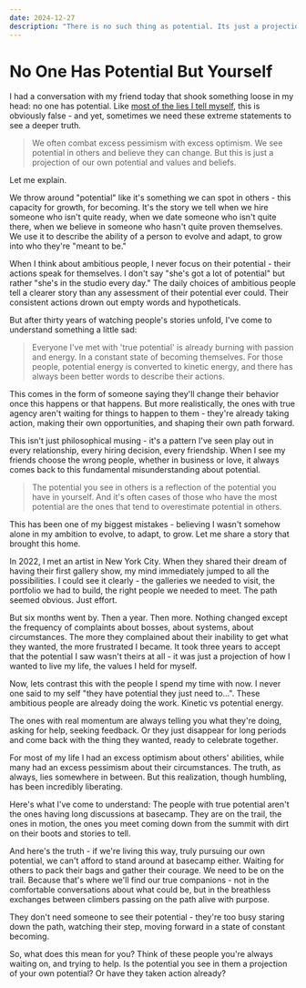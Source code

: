 ```yaml
---
date: 2024-12-27
description: "There is no such thing as potential. Its just a projection of your own potential and values and beliefs."
---
```


# No One Has Potential But Yourself

I had a conversation with my friend today that shook something loose in my head: no one has potential. Like [most of the lies I tell myself](./advice.md), this is obviously false - and yet, sometimes we need these extreme statements to see a deeper truth.

> We often combat excess pessimism with excess optimism. We see potential in others and believe they can change. But this is just a projection of our own potential and values and beliefs.

Let me explain.

We throw around "potential" like it's something we can spot in others - this capacity for growth, for becoming. It's the story we tell when we hire someone who isn't quite ready, when we date someone who isn't quite there, when we believe in someone who hasn't quite proven themselves. We use it to describe the ability of a person to evolve and adapt, to grow into who they're "meant to be."

When I think about ambitious people, I never focus on their potential - their actions speak for themselves. I don't say "she's got a lot of potential" but rather "she's in the studio every day." The daily choices of ambitious people tell a clearer story than any assessment of their potential ever could. Their consistent actions drown out empty words and hypotheticals.

But after thirty years of watching people's stories unfold, I've come to understand something a little sad:

> Everyone I've met with 'true potential' is already burning with passion and energy. In a constant state of becoming themselves. For those people, potential energy is converted to kinetic energy, and there has always been better words to describe their actions.

This comes in the form of someone saying they'll change their behavior once this happens or that happens. But more realistically, the ones with true agency aren't waiting for things to happen to them - they're already taking action, making their own opportunities, and shaping their own path forward.

This isn't just philosophical musing - it's a pattern I've seen play out in every relationship, every hiring decision, every friendship. When I see my friends choose the wrong people, whether in business or love, it always comes back to this fundamental misunderstanding about potential.

> The potential you see in others is a reflection of the potential you have in yourself. And it's often cases of those who have the most potential are the ones that tend to overestimate potential in others.

This has been one of my biggest mistakes - believing I wasn't somehow alone in my ambition to evolve, to adapt, to grow. Let me share a story that brought this home.

In 2022, I met an artist in New York City. When they shared their dream of having their first gallery show, my mind immediately jumped to all the possibilities. I could see it clearly - the galleries we needed to visit, the portfolio we had to build, the right people we needed to meet. The path seemed obvious. Just effort.

But six months went by. Then a year. Then more. Nothing changed except the frequency of complaints about bosses, about systems, about circumstances. The more they complained about their inability to get what they wanted, the more frustrated I became. It took three years to accept that the potential I saw wasn't theirs at all - it was just a projection of how I wanted to live my life, the values I held for myself.

Now, lets contrast this with the people I spend my time with now. I never one said to my self "they have potential they just need to...". These ambitious people are already doing the work. Kinetic vs potential energy.   

The ones with real momentum are always telling you what they're doing, asking for help, seeking feedback. Or they just disappear for long periods and come back with the thing they wanted, ready to celebrate together.

For most of my life I had an excess optimism about others' abilities, while many had an excess pessimism about their circumstances. The truth, as always, lies somewhere in between. But this realization, though humbling, has been incredibly liberating.

Here's what I've come to understand: The people with true potential aren't the ones having long discussions at basecamp. They are on the trail, the ones in motion, the ones you meet coming down from the summit with dirt on their boots and stories to tell.

And here's the truth - if we're living this way, truly pursuing our own potential, we can't afford to stand around at basecamp either. Waiting for others to pack their bags and gather their courage. We need to be on the trail. Because that's where we'll find our true companions - not in the comfortable conversations about what could be, but in the breathless exchanges between climbers passing on the path alive with purpose.

They don't need someone to see their potential - they're too busy staring down the path, watching their step, moving forward in a state of constant becoming.

So, what does this mean for you? Think of these people you're always waiting on, and trying to help. Is the potential you see in them a projection of your own potential? Or have they taken action already?